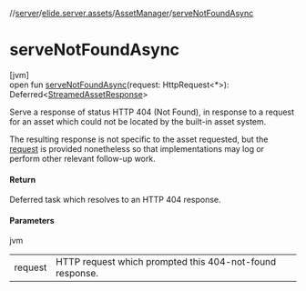 //[server](../../../index.md)/[elide.server.assets](../index.md)/[AssetManager](index.md)/[serveNotFoundAsync](serve-not-found-async.md)

# serveNotFoundAsync

[jvm]\
open fun [serveNotFoundAsync](serve-not-found-async.md)(request: HttpRequest&lt;*&gt;): Deferred&lt;[StreamedAssetResponse](../../elide.server/index.md#-491452832%2FClasslikes%2F-1343588467)&gt;

Serve a response of status HTTP 404 (Not Found), in response to a request for an asset which could not be located by the built-in asset system.

The resulting response is not specific to the asset requested, but the [request](serve-not-found-async.md) is provided nonetheless so that implementations may log or perform other relevant follow-up work.

#### Return

Deferred task which resolves to an HTTP 404 response.

#### Parameters

jvm

| | |
|---|---|
| request | HTTP request which prompted this 404-not-found response. |

